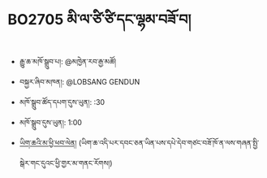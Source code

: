 # BO2705 མི་ལ་ཙི་ཙི་དང་ལྷམ་བཟོ་བ།
- རྒྱུ་ཆ་མཁོ་སྒྲུབ་པ།: @མཁྱེན་རབ་རྒྱ་མཚོ།
- བསྐྱར་ཞིབ་མཁན།: @LOBSANG GENDUN
- མཁོ་སྒྲུབ་ཚོད་དཔག་དུས་ཡུན།: :30
- མཁོ་སྒྲུབ་དུས་ཡུན།: 1:00
- [ཡིག་ཆའི་མ་ཕྱི་ཕབ་ལེན།](https://github.com/MonlamAI/BO2705/releases/download/2705/default.pdf)
(ཡིག་ཆ་འདི་པར་དབང་ཅན་ཡིན་པས་དཔེ་དེབ་གཙང་བཟོ་ཁོ་ན་ལས་གཞན་སྤྱི་སྒེར་གང་དུའང་ཕྱི་གྱར་མ་གནང་རོགས།)
